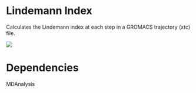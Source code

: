 # Lindemann Index
 Calculates the Lindemann index at each step in a GROMACS trajectory (xtc) file.



<img src="https://wikimedia.org/api/rest_v1/media/math/render/svg/af51621e0ebea9a65cc780af08ea5cc32b3cf18f"/>





# Dependencies

MDAnalysis